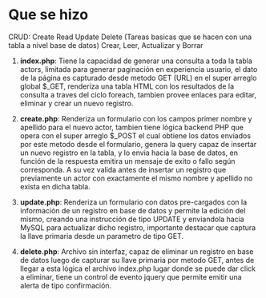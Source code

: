# Que se hizo

CRUD: Create Read Update Delete (Tareas basicas que se hacen con una tabla a nivel base de datos)
Crear, Leer, Actualizar y Borrar

1. **index.php**: Tiene la capacidad de generar una consulta a toda la tabla actors, limitada para generar paginación en experiencia usuario, el dato de la página es capturado desde metodo GET (URL) en el super arreglo global $_GET, renderiza una tabla HTML con los resultados de la consulta a traves del ciclo foreach, tambien provee enlaces para editar, eliminar y crear un nuevo registro.

2. **create.php**: Renderiza un formulario con los campos primer nombre y apellido para el nuevo actor, tambien tiene lógica backend PHP que opera con el super arreglo $_POST el cual obtiene los datos enviados por este metodo desde el formulario, genera la query capaz de insertar un nuevo registro en la tabla, y lo envia hacia la base de datos, en función de la respuesta emitira un mensaje de exito o fallo según corresponda. A su vez valida antes de insertar un registro que previamente un actor con exactamente el mismo nombre y apellido no exista en dicha tabla.

3. **update.php**: Renderiza un formulario con datos pre-cargados con la información de un registro en base de datos y permite la edición del mismo, creando una instrucción de tipo UPDATE y enviandola hacia MySQL para actualizar dicho registro, importante destacar que captura la llave primaria desde un parametro de tipo GET.

4. **delete.php**: Archivo sin interfaz, capaz de eliminar un registro en base de datos luego de capturar su llave primaria por metodo GET, antes de llegar a esta lógica el archivo index.php lugar donde se puede dar click a eliminar, tiene un control de evento jquery que permite emitir una alerta de tipo confirmación.